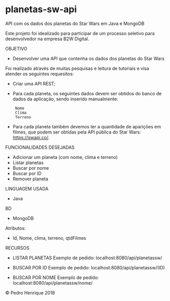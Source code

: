 # planetas-sw-api
API com os dados dos planetas do Star Wars em Java e MongoDB

Este projeto foi idealizado para participar de um processo seletivo para desenvolvedor na empresa B2W Digital.


OBJETIVO
 - Desenvolver uma API que contenha os dados dos planetas do Star Wars

Foi realizado através de muitas pesquisas e leitura de tutoriais e visa atender os seguintes requesitos:

 - Criar uma API REST;
 - Para cada planeta, os seguintes dados devem ser obtidos do banco de dados da aplicação, sendo inserido manualmente:
        
        Nome
        Clima
        Terreno
        
- Para cada planeta também devemos ter a quantidade de aparições em filmes, que podem ser obtidas pela API pública do Star Wars:  https://swapi.co/.


FUNCIONALIDADES DESEJADAS 

- Adicionar um planeta (com nome, clima e terreno)
- Listar planetas
- Buscar por nome
- Buscar por ID
- Remover planeta

LINGUAGEM USADA
 - Java
 
 BD
  - MongoDB
  
Atributos:
 - Id, Nome, clima, terreno, qtdFilmes
 
  
RECURSOS

 - LISTAR PLANETAS
    Exemplo de pedido: localhost:8080/api/planetassw/

 - BUSCAR POR ID
    Exemplo de pedido: localhost:8080/api/planetassw/(ID)
    
 - BUSCAR POR NOME
    Exemplo de pedido: localhost:8080/api/planetassw/nome/
    
© Pedro Henrique 2018
